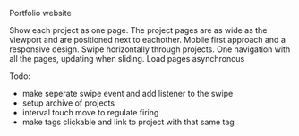 Portfolio website

Show each project as one page.
The project pages are as wide as the viewport and are positioned next to eachother.
Mobile first approach and a responsive design.
Swipe horizontally through projects.
One navigation with all the pages, updating when sliding.
Load pages asynchronous

Todo:
- make seperate swipe event and add listener to the swipe
- setup archive of projects
- interval touch move to regulate firing
- make tags clickable and link to project with that same tag